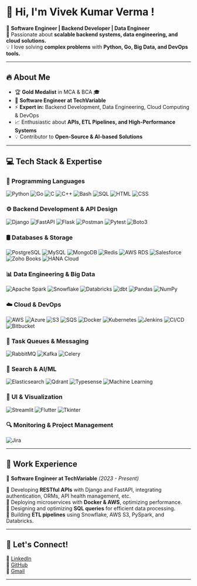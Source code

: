 # 👋 Hi, I'm Vivek Kumar Verma !  

🚀 **Software Engineer | Backend Developer | Data Engineer**  
🎯 Passionate about **scalable backend systems, data engineering, and cloud solutions.**  
💡 I love solving **complex problems** with **Python, Go, Big Data, and DevOps tools.**  

---

## 🔥 About Me  

- 🏆 **Gold Medalist** in MCA & BCA 🎓  
- 💼 **Software Engineer at TechVariable**  
- ⚡ **Expert in:** Backend Development, Data Engineering, Cloud Computing & DevOps  
- 📈 Enthusiastic about **APIs, ETL Pipelines, and High-Performance Systems**  
- 💡 Contributor to **Open-Source & AI-based Solutions**  

---

## 💻 **Tech Stack & Expertise** 

### 🚀 **Programming Languages**  
![Python](https://img.shields.io/badge/Python-3776AB?style=for-the-badge&logo=python&logoColor=white)  ![Go](https://img.shields.io/badge/Go-00ADD8?style=for-the-badge&logo=go&logoColor=white)  ![C](https://img.shields.io/badge/C-00599C?style=for-the-badge&logo=c&logoColor=white)  ![C++](https://img.shields.io/badge/C++-00599C?style=for-the-badge&logo=c%2B%2B&logoColor=white)  ![Bash](https://img.shields.io/badge/Bash-4EAA25?style=for-the-badge&logo=gnubash&logoColor=white)  ![SQL](https://img.shields.io/badge/SQL-4479A1?style=for-the-badge&logo=mysql&logoColor=white)  ![HTML](https://img.shields.io/badge/HTML-E34F26?style=for-the-badge&logo=html5&logoColor=white)  ![CSS](https://img.shields.io/badge/CSS-1572B6?style=for-the-badge&logo=css3&logoColor=white)  

### ⚙️ **Backend Development & API Design**  
![Django](https://img.shields.io/badge/Django-092E20?style=for-the-badge&logo=django&logoColor=white)  ![FastAPI](https://img.shields.io/badge/FastAPI-009688?style=for-the-badge&logo=fastapi&logoColor=white)  ![Flask](https://img.shields.io/badge/Flask-000000?style=for-the-badge&logo=flask&logoColor=white)  ![Postman](https://img.shields.io/badge/Postman-FF6C37?style=for-the-badge&logo=postman&logoColor=white)  ![Pytest](https://img.shields.io/badge/Pytest-0A9EDC?style=for-the-badge&logo=pytest&logoColor=white)  ![Boto3](https://img.shields.io/badge/Boto3-569A31?style=for-the-badge&logo=amazonaws&logoColor=white)


### 🛢️ **Databases & Storage**  
![PostgreSQL](https://img.shields.io/badge/PostgreSQL-336791?style=for-the-badge&logo=postgresql&logoColor=white)  ![MySQL](https://img.shields.io/badge/MySQL-4479A1?style=for-the-badge&logo=mysql&logoColor=white)  ![MongoDB](https://img.shields.io/badge/MongoDB-47A248?style=for-the-badge&logo=mongodb&logoColor=white)  ![Redis](https://img.shields.io/badge/Redis-DC382D?style=for-the-badge&logo=redis&logoColor=white)   ![AWS RDS](https://img.shields.io/badge/AWS_RDS-527FFF?style=for-the-badge&logo=amazonaws&logoColor=white) ![Salesforce](https://img.shields.io/badge/Salesforce-00A1E0?style=for-the-badge&logo=salesforce&logoColor=white) ![Zoho Books](https://img.shields.io/badge/Zoho_Books-D62027?style=for-the-badge&logo=zoho&logoColor=white) ![HANA Cloud](https://img.shields.io/badge/HANA_Cloud-0096D6?style=for-the-badge&logo=sap&logoColor=white)






### 📊 **Data Engineering & Big Data**  
![Apache Spark](https://img.shields.io/badge/Apache%20Spark-E25A1C?style=for-the-badge&logo=apachespark&logoColor=white)  ![Snowflake](https://img.shields.io/badge/Snowflake-29B5E8?style=for-the-badge&logo=snowflake&logoColor=white)  ![Databricks](https://img.shields.io/badge/Databricks-FF3621?style=for-the-badge&logo=databricks&logoColor=white)  ![dbt](https://img.shields.io/badge/dbt-FF694B?style=for-the-badge&logo=dbt&logoColor=white)  ![Pandas](https://img.shields.io/badge/Pandas-150458?style=for-the-badge&logo=pandas&logoColor=white)  ![NumPy](https://img.shields.io/badge/NumPy-013243?style=for-the-badge&logo=numpy&logoColor=white)  

### ☁️ **Cloud & DevOps**  

![AWS](https://img.shields.io/badge/AWS-232F3E?style=for-the-badge&logo=amazonaws&logoColor=white)  ![Azure](https://img.shields.io/badge/Azure-0078D4?style=for-the-badge&logo=microsoftazure&logoColor=white)  ![S3](https://img.shields.io/badge/AWS%20S3-569A31?style=for-the-badge&logo=amazons3&logoColor=white)  ![SQS](https://img.shields.io/badge/AWS%20SQS-FF4F00?style=for-the-badge&logo=amazonaws&logoColor=white)  ![Docker](https://img.shields.io/badge/Docker-2496ED?style=for-the-badge&logo=docker&logoColor=white)  ![Kubernetes](https://img.shields.io/badge/Kubernetes-326CE5?style=for-the-badge&logo=kubernetes&logoColor=white)  ![Jenkins](https://img.shields.io/badge/Jenkins-D24939?style=for-the-badge&logo=jenkins&logoColor=white)  ![CI/CD](https://img.shields.io/badge/CI/CD-0A0A0A?style=for-the-badge&logo=githubactions&logoColor=white)  ![Bitbucket](https://img.shields.io/badge/Bitbucket-0052CC?style=for-the-badge&logo=bitbucket&logoColor=white)  
### 📝 **Task Queues & Messaging**  
![RabbitMQ](https://img.shields.io/badge/RabbitMQ-FF6600?style=for-the-badge&logo=rabbitmq&logoColor=white)  ![Kafka](https://img.shields.io/badge/Kafka-231F20?style=for-the-badge&logo=apachekafka&logoColor=white)  ![Celery](https://img.shields.io/badge/Celery-37814A?style=for-the-badge&logo=celery&logoColor=white)  

### 🔎 **Search & AI/ML**  
![Elasticsearch](https://img.shields.io/badge/Elasticsearch-005571?style=for-the-badge&logo=elasticsearch&logoColor=white)  ![Qdrant](https://img.shields.io/badge/Qdrant-FF6F00?style=for-the-badge&logo=qdrant&logoColor=white)  ![Typesense](https://img.shields.io/badge/Typesense-FF5733?style=for-the-badge&logo=typesense&logoColor=white)  ![Machine Learning](https://img.shields.io/badge/Machine%20Learning-0277BD?style=for-the-badge&logo=ai&logoColor=white)  

### 🎨 **UI & Visualization**  
![Streamlit](https://img.shields.io/badge/Streamlit-FF4B4B?style=for-the-badge&logo=streamlit&logoColor=white)  ![Flutter](https://img.shields.io/badge/Flutter-02569B?style=for-the-badge&logo=flutter&logoColor=white)  ![Tkinter](https://img.shields.io/badge/Tkinter-FFCC00?style=for-the-badge&logo=python&logoColor=white) 

### 🔍 **Monitoring & Project Management**  
![Jira](https://img.shields.io/badge/Jira-0052CC?style=for-the-badge&logo=jira&logoColor=white)  


---

## 🚀 **Work Experience**  

💼 **Software Engineer at TechVariable** *(2023 - Present)* 
  
🔹 Developing **RESTful APIs** with Django and FastAPI, integrating authentication, ORMs, API health management, etc.  
🔹 Deploying microservices with **Docker & AWS**, optimizing performance.  
🔹 Designing and optimizing **SQL queries** for efficient data processing.  
🔹 Building **ETL pipelines** using Snowflake, AWS S3, PySpark, and Databricks.  

---

## 💃 **Let's Connect!**  

💼 [LinkedIn](https://www.linkedin.com/in/vivek-kumar-verma-534662206/)  
📂 [GitHub](https://github.com/dev-vivekkumarverma)  
📧 [Gmail](mailto:vivekkumarverma332@gmail.com)

---
